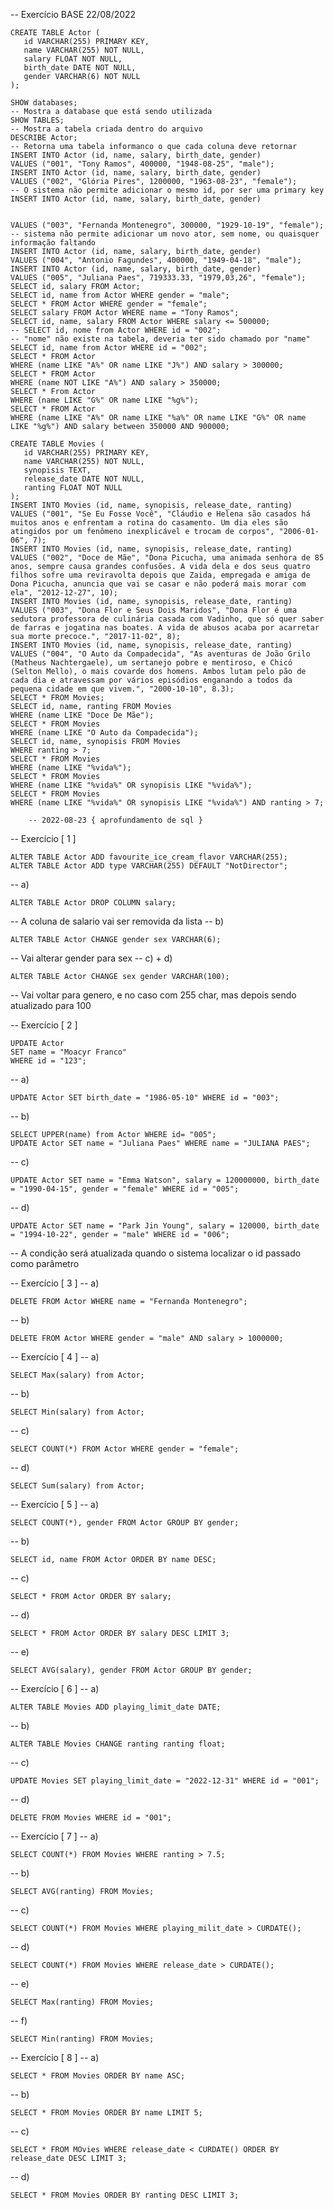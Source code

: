 -- Exercício BASE 22/08/2022

 ```
 CREATE TABLE Actor (
	id VARCHAR(255) PRIMARY KEY,
    name VARCHAR(255) NOT NULL,
    salary FLOAT NOT NULL,
    birth_date DATE NOT NULL,
    gender VARCHAR(6) NOT NULL
);

SHOW databases;
-- Mostra a database que está sendo utilizada
SHOW TABLES;
-- Mostra a tabela criada dentro do arquivo
DESCRIBE Actor; 
-- Retorna uma tabela informanco o que cada coluna deve retornar
INSERT INTO Actor (id, name, salary, birth_date, gender)
VALUES ("001", "Tony Ramos", 400000, "1948-08-25", "male");
INSERT INTO Actor (id, name, salary, birth_date, gender)
VALUES ("002", "Glória Pires", 1200000, "1963-08-23", "female");
-- O sistema não permite adicionar o mesmo id, por ser uma primary key
INSERT INTO Actor (id, name, salary, birth_date, gender)


VALUES ("003", "Fernanda Montenegro", 300000, "1929-10-19", "female");
-- sistema não permite adicionar um novo ator, sem nome, ou quaisquer informação faltando
INSERT INTO Actor (id, name, salary, birth_date, gender)
VALUES ("004", "Antonio Fagundes", 400000, "1949-04-18", "male");
INSERT INTO Actor (id, name, salary, birth_date, gender)
VALUES ("005", "Juliana Paes", 719333.33, "1979,03,26", "female");
SELECT id, salary FROM Actor;
SELECT id, name from Actor WHERE gender = "male";
SELECT * FROM Actor WHERE gender = "female";
SELECT salary FROM Actor WHERE name = "Tony Ramos";
SELECT id, name, salary FROM Actor WHERE salary <= 500000;
-- SELECT id, nome from Actor WHERE id = "002";
-- "nome" não existe na tabela, deveria ter sido chamado por "name"
SELECT id, name from Actor WHERE id = "002";
SELECT * FROM Actor 
WHERE (name LIKE "A%" OR name LIKE "J%") AND salary > 300000;
SELECT * FROM Actor
WHERE (name NOT LIKE "A%") AND salary > 350000;
SELECT * From Actor
WHERE (name LIKE "G%" OR name LIKE "%g%");
SELECT * FROM Actor 
WHERE (name LIKE "A%" OR name LIKE "%a%" OR name LIKE "G%" OR name LIKE "%g%") AND salary between 350000 AND 900000;

CREATE TABLE Movies (
	id VARCHAR(255) PRIMARY KEY,
    name VARCHAR(255) NOT NULL,
    synopisis TEXT,
    release_date DATE NOT NULL,
    ranting FLOAT NOT NULL
);
INSERT INTO Movies (id, name, synopisis, release_date, ranting)
VALUES ("001", "Se Eu Fosse Você", "Cláudio e Helena são casados há muitos anos e enfrentam a rotina do casamento. Um dia eles são atingidos por um fenômeno inexplicável e trocam de corpos", "2006-01-06", 7);
INSERT INTO Movies (id, name, synopisis, release_date, ranting)
VALUES ("002", "Doce de Mãe", "Dona Picucha, uma animada senhora de 85 anos, sempre causa grandes confusões. A vida dela e dos seus quatro filhos sofre uma reviravolta depois que Zaida, empregada e amiga de Dona Picucha, anuncia que vai se casar e não poderá mais morar com ela", "2012-12-27", 10);
INSERT INTO Movies (id, name, synopisis, release_date, ranting)
VALUES ("003", "Dona Flor e Seus Dois Maridos", "Dona Flor é uma sedutora professora de culinária casada com Vadinho, que só quer saber de farras e jogatina nas boates. A vida de abusos acaba por acarretar sua morte precoce.", "2017-11-02", 8);
INSERT INTO Movies (id, name, synopisis, release_date, ranting)
VALUES ("004", "O Auto da Compadecida", "As aventuras de João Grilo (Matheus Nachtergaele), um sertanejo pobre e mentiroso, e Chicó (Selton Mello), o mais covarde dos homens. Ambos lutam pelo pão de cada dia e atravessam por vários episódios enganando a todos da pequena cidade em que vivem.", "2000-10-10", 8.3);
SELECT * FROM Movies;
SELECT id, name, ranting FROM Movies
WHERE (name LIKE "Doce De Mãe");
SELECT * FROM Movies
WHERE (name LIKE "O Auto da Compadecida");
SELECT id, name, synopisis FROM Movies
WHERE ranting > 7;
SELECT * FROM Movies
WHERE (name LIKE "%vida%");
SELECT * FROM Movies
WHERE (name LIKE "%vida%" OR synopisis LIKE "%vida%");
SELECT * FROM Movies
WHERE (name LIKE "%vida%" OR synopisis LIKE "%vida%") AND ranting > 7;
 ```

```
	-- 2022-08-23 { aprofundamento de sql }
```
 -- Exercício [ 1 ]
 ```
 ALTER TABLE Actor ADD favourite_ice_cream_flavor VARCHAR(255);
 ALTER TABLE Actor ADD type VARCHAR(255) DEFAULT "NotDirector";
 ```
 -- a)
 ```
 ALTER TABLE Actor DROP COLUMN salary;
 ```
 -- A coluna de salario vai ser removida da lista
 -- b)
 ```
 ALTER TABLE Actor CHANGE gender sex VARCHAR(6);
 ```
 -- Vai alterar gender para sex
 -- c) + d)
 ```
 ALTER TABLE Actor CHANGE sex gender VARCHAR(100);
 ```
 -- Vai voltar para genero, e no caso com 255 char, mas depois sendo atualizado para 100
 
 -- Exercício [ 2 ]

 ```
 UPDATE Actor
 SET name = "Moacyr Franco"
 WHERE id = "123";
 ```

 -- a)
 ```
 UPDATE Actor SET birth_date = "1986-05-10" WHERE id = "003";
 ```
 -- b)
 ```
 SELECT UPPER(name) from Actor WHERE id= "005";
 UPDATE Actor SET name = "Juliana Paes" WHERE name = "JULIANA PAES";  
  ```
 -- c)
  ```
 UPDATE Actor SET name = "Emma Watson", salary = 120000000, birth_date = "1990-04-15", gender = "female" WHERE id = "005";
  ```
 -- d)
  ```
  UPDATE Actor SET name = "Park Jin Young", salary = 120000, birth_date = "1994-10-22", gender = "male" WHERE id = "006";
   ```
 -- A condição será atualizada quando o sistema localizar o id passado como parâmetro
 
 -- Exercício [ 3 ]
 -- a)
  ```
 DELETE FROM Actor WHERE name = "Fernanda Montenegro";
  ```
 -- b)
  ```
 DELETE FROM Actor WHERE gender = "male" AND salary > 1000000;
  ```
 
 -- Exercício [ 4 ]
 -- a)
  ```
 SELECT Max(salary) from Actor;
  ```
 -- b)
  ```
 SELECT Min(salary) from Actor;
  ```
 -- c)
  ```
 SELECT COUNT(*) FROM Actor WHERE gender = "female";
  ```
 -- d)
  ```
 SELECT Sum(salary) from Actor;
  ```
 
-- Exercício [ 5 ]
-- a)
 ```
SELECT COUNT(*), gender FROM Actor GROUP BY gender;
 ```
-- b)
 ```
SELECT id, name FROM Actor ORDER BY name DESC;
 ```
-- c)
 ```
SELECT * FROM Actor ORDER BY salary;
 ```
-- d)
 ```
SELECT * FROM Actor ORDER BY salary DESC LIMIT 3;
 ```
-- e)
 ```
SELECT AVG(salary), gender FROM Actor GROUP BY gender;
 ```

-- Exercício [ 6 ]
-- a)
 ```
ALTER TABLE Movies ADD playing_limit_date DATE;
 ```
-- b)
 ```
ALTER TABLE Movies CHANGE ranting ranting float;
 ```
-- c)
 ```
UPDATE Movies SET playing_limit_date = "2022-12-31" WHERE id = "001";
 ```
-- d)
 ```
DELETE FROM Movies WHERE id = "001";
 ```

-- Exercício [ 7 ] 
-- a) 
 ```
SELECT COUNT(*) FROM Movies WHERE ranting > 7.5;
 ```
-- b)
 ```
SELECT AVG(ranting) FROM Movies;
 ```
-- c)
 ```
SELECT COUNT(*) FROM Movies WHERE playing_milit_date > CURDATE();
 ```
-- d)
 ```
SELECT COUNT(*) FROM Movies WHERE release_date > CURDATE();
 ```
-- e)
 ```
SELECT Max(ranting) FROM Movies;
 ```
-- f)
 ```
SELECT Min(ranting) FROM Movies;
 ```

-- Exercício [ 8 ]
-- a)
 ```
SELECT * FROM Movies ORDER BY name ASC;
 ```
-- b)
 ```
SELECT * FROM Movies ORDER BY name LIMIT 5;
 ```
-- c)
 ```
SELECT * FROM MOvies WHERE release_date < CURDATE() ORDER BY release_date DESC LIMIT 3;
 ```
-- d)
 ```
SELECT * FROM Movies ORDER BY ranting DESC LIMIT 3;
 ```
